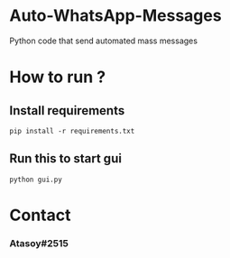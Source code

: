 # Auto-WhatsApp-Messages

Python code that send automated mass messages

# How to run ?

## Install requirements

```
pip install -r requirements.txt
```

## Run this to start gui

```
python gui.py
```

# Contact


### Atasoy#2515

